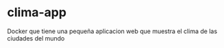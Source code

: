 # clima-app
Docker que tiene una pequeña aplicacion web que muestra el clima de las ciudades del mundo
